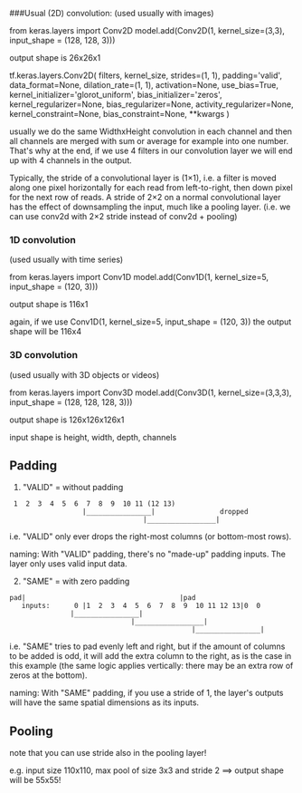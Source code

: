 ###Usual (2D) convolution:
(used usually with images)

from keras.layers import Conv2D
model.add(Conv2D(1, kernel_size=(3,3), input_shape = (128, 128, 3)))

output shape is 26x26x1

tf.keras.layers.Conv2D(
    filters, kernel_size, strides=(1, 1), padding='valid', data_format=None,
    dilation_rate=(1, 1), activation=None, use_bias=True,
    kernel_initializer='glorot_uniform', bias_initializer='zeros',
    kernel_regularizer=None, bias_regularizer=None, activity_regularizer=None,
    kernel_constraint=None, bias_constraint=None, **kwargs
)

usually we do the same WidthxHeight convolution in each channel and then all channels are merged with sum or average for example into one number. That's why at the end, if we use 4 filters in our convolution layer we will end up with 4 channels in the output.


Typically, the stride of a convolutional layer is (1×1), i.e. a filter is moved along one pixel horizontally for each read from left-to-right, then down pixel for the next row of reads. A stride of 2×2 on a normal convolutional layer has the effect of downsampling the input, much like a pooling layer. (i.e. we can use conv2d with 2×2 stride instead of conv2d + pooling)


### 1D convolution
(used usually with time series)

from keras.layers import Conv1D
model.add(Conv1D(1, kernel_size=5, input_shape = (120, 3)))

output shape is 116x1

again, if we use Conv1D(1, kernel_size=5, input_shape = (120, 3)) the output shape will be 116x4


### 3D convolution 
(used usually with 3D objects or videos)

from keras.layers import Conv3D
model.add(Conv3D(1, kernel_size=(3,3,3), input_shape = (128, 128, 128, 3)))
         
output shape is 126x126x126x1

input shape is height, width, depth, channels


Padding
---

1. "VALID" = without padding
```
 1  2  3  4  5  6  7  8  9  10 11 (12 13)
                  |________________|                dropped
                                 |_________________|
```

i.e. "VALID" only ever drops the right-most columns (or bottom-most rows).

naming: With "VALID" padding, there's no "made-up" padding inputs. The layer only uses valid input data.

2. "SAME" = with zero padding
``` 
pad|                                      |pad
   inputs:      0 |1  2  3  4  5  6  7  8  9  10 11 12 13|0  0
               |________________|
                              |_________________|
                                             |________________|
```

i.e. "SAME" tries to pad evenly left and right, but if the amount of columns to be added is odd, it will add the extra column to the right, as is the case in this example (the same logic applies vertically: there may be an extra row of zeros at the bottom).

naming: With "SAME" padding, if you use a stride of 1, the layer's outputs will have the same spatial dimensions as its inputs.


Pooling
---
note that you can use stride also in the pooling layer!

e.g. input size 110x110, max pool of size 3x3 and stride 2 ==> output shape will be 55x55!